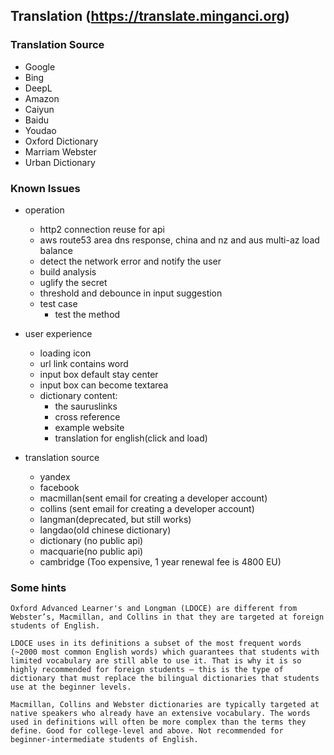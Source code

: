 ## Translation (https://translate.minganci.org)

### Translation Source

  - Google
  - Bing
  - DeepL
  - Amazon
  - Caiyun
  - Baidu
  - Youdao
  - Oxford Dictionary
  - Marriam Webster
  - Urban Dictionary

### Known Issues

* operation
  - http2 connection reuse for api
  - aws route53 area dns response, china and nz and aus multi-az load balance
  - detect the network error and notify the user
  - build analysis
  - uglify the secret
  - threshold and debounce in input suggestion
  - test case
      - test the method

* user experience
  - loading icon
  - url link contains word
  - input box default stay center
  - input box can become textarea
  - dictionary content:
      - the sauruslinks
      - cross reference
      - example website
      - translation for english(click and load)

* translation source
  - yandex
  - facebook
  - macmillan(sent email for creating a developer account)
  - collins (sent email for creating a developer account)
  - langman(deprecated, but still works)
  - langdao(old chinese dictionary)
  - dictionary (no public api)
  - macquarie(no public api)
  - cambridge (Too expensive, 1 year renewal fee is 4800 EU)

### Some hints

```
Oxford Advanced Learner's and Longman (LDOCE) are different from Webster’s, Macmillan, and Collins in that they are targeted at foreign students of English.

LDOCE uses in its definitions a subset of the most frequent words (~2000 most common English words) which guarantees that students with limited vocabulary are still able to use it. That is why it is so highly recommended for foreign students — this is the type of dictionary that must replace the bilingual dictionaries that students use at the beginner levels.

Macmillan, Collins and Webster dictionaries are typically targeted at native speakers who already have an extensive vocabulary. The words used in definitions will often be more complex than the terms they define. Good for college-level and above. Not recommended for beginner-intermediate students of English.
```
